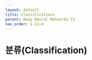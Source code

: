 ```yaml
---
layout: default
title: Classifications
parent: Deep Neural Networks II
nav_order: 1-13-4
---
```


# 분류\(Classification\)

